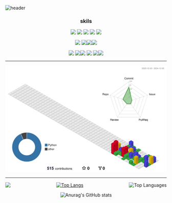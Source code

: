 ![header](https://capsule-render.vercel.app/api?type=venom&color=gradient&height=150&section=header&text=Jihyun's%20GitHub!&fontSize=30&animation=fadeIn)
<!--
<div align="center">
  <img src="https://github.com/oka1313/oka1313/assets/101691440/92118a53-c5b6-40bc-b130-bf8c398d7b51" />
</div>

!<div align="center"> 
   <h2>Ji-Hyun Beom</h2>
</div>-->    

<div align="center">
   <h3>skils</h3>
   <img src="https://img.shields.io/badge/python-3776AB?style=flat-square&logo=python&logoColor=white"/> <img src="https://img.shields.io/badge/javascript-F7DF1E?style=flat-square&logo=javascript&logoColor=white"/> <img src="https://img.shields.io/badge/html5-E34F26?style=flat-square&logo=html5&logoColor=white"/> <img src="https://img.shields.io/badge/css3-1572B6?style=flat-square&logo=css3&logoColor=white"/> <img src="https://img.shields.io/badge/C-A8B9CC?style=flat-square&logo=C&logoColor=white"/>

   <img src="https://img.shields.io/badge/mysql-4479A1?style=flat-square&logo=mysql&logoColor=white"/> <img src="https://img.shields.io/badge/django-092E20?style=flat-square&logo=django&logoColor=white"/><img src="https://img.shields.io/badge/firebase-FFCA28?style=flat-square&logo=firebase&logoColor=white"/><img src="https://img.shields.io/badge/Android-3DDC84?style=flat-square&logo=Android&logoColor=white"/>

<img src="https://img.shields.io/badge/googlecolab-F9AB00?style=flat-square&logo=googlecolab&logoColor=white"/> <img src="https://img.shields.io/badge/pycharm-006600?style=flat-square&logo=pycharm&logoColor=white"/><img src="https://img.shields.io/badge/eclipseide-2C2255?style=flat-square&logo=eclipseide&logoColor=white"/> <img src="https://img.shields.io/badge/visualstudio-5C2D91?style=flat-square&logo=visualstudio&logoColor=white"/> <img src="https://img.shields.io/badge/visualstudiocode-007ACC?style=flat-square&logo=visualstudiocode&logoColor=white"/><img src="https://img.shields.io/badge/androidstudio-3DDC84?style=flat-square&logo=androidstudio&logoColor=white"/>

<hr/>


![](./profile-3d-contrib/profile-gitblock.svg)


<hr/>


<div align="center">
  <img align="left" src="https://github-readme-stats.vercel.app/api?username=KodInCode&show_icons=true&theme=solarized-light" />
  <img align="right" src="https://github-readme-stats.vercel.app/api/top-langs/?username=KodInCode&layout=compact&theme=solarized-light" alt="Top Languages" />
</div>
  
[![Top Langs](https://github-readme-stats.vercel.app/api/top-langs/?username=KodInCode&layout=compact&theme=solarized-light)](https://github.com/KodInCode/github-readme-stats)

![Anurag's GitHub stats](https://github-readme-stats.vercel.app/api?username=KodInCode&show_icons=true&theme=solarized-light)

</div>
